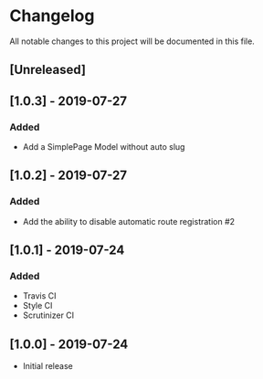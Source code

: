 # Changelog
All notable changes to this project will be documented in this file.

## [Unreleased]

## [1.0.3] - 2019-07-27
### Added
- Add a SimplePage Model without auto slug

## [1.0.2] - 2019-07-27
### Added
- Add the ability to disable automatic route registration #2

## [1.0.1] - 2019-07-24
### Added
- Travis CI
- Style CI
- Scrutinizer CI

## [1.0.0] - 2019-07-24
- Initial release

